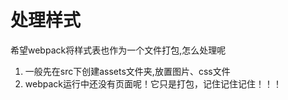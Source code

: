# 处理样式

希望webpack将样式表也作为一个文件打包,怎么处理呢

1. 一般先在src下创建assets文件夹,放置图片、css文件
2. webpack运行中还没有页面呢！它只是打包，记住记住记住！！！